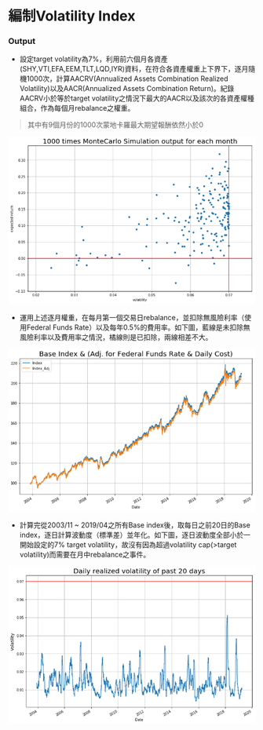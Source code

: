# 編制Volatility Index

### Output

* 設定target volatility為7%，利用前六個月各資產(SHY,VTI,EFA,EEM,TLT,LQD,IYR)資料，在符合各資產權重上下界下，逐月隨機1000次，計算AACRV(Annualized Assets Combination Realized Volatility)以及AACR(Annualized Assets Combination Return)。紀錄AACRV小於等於target volatility之情況下最大的AACR以及該次的各資產權種組合，作為每個月rebalance之權重。

>   其中有9個月份的1000次蒙地卡羅最大期望報酬依然小於0

![image](https://github.com/kanglee83/Python-Program/blob/master/107-2%20Studies%20of%20Robo%20Advisors/HW3%20Volatility%20Index/Graphs/MonteCarlo%20output.png)

* 運用上述逐月權重，在每月第一個交易日rebalance，並扣除無風險利率（使用Federal Funds Rate）以及每年0.5%的費用率。如下圖，藍線是未扣除無風險利率以及費用率之情況，橘線則是已扣除，兩線相差不大。

![image](https://github.com/kanglee83/Python-Program/blob/master/107-2%20Studies%20of%20Robo%20Advisors/HW3%20Volatility%20Index/Graphs/Base%20index.png)

* 計算完從2003/11 ~ 2019/04之所有Base index後，取每日之前20日的Base index，逐日計算波動度（標準差）並年化。如下圖，逐日波動度全部小於一開始設定的7% target volatility，故沒有因為超過volatility cap(>target volatility)而需要在月中rebalance之事件。

![image](https://github.com/kanglee83/Python-Program/blob/master/107-2%20Studies%20of%20Robo%20Advisors/HW3%20Volatility%20Index/Graphs/Daily%20realized%20vol.png)

